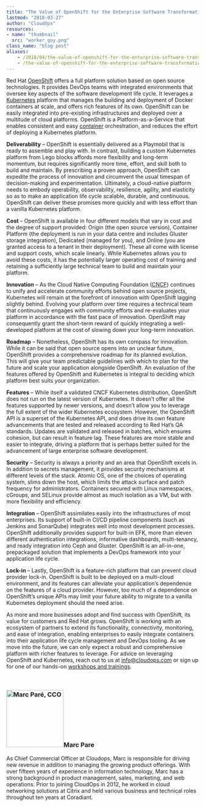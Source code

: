 ```yaml
---
title: "The Value of OpenShift for the Enterprise Software Transformation"
lastmod: "2018-03-27"
author: "CloudOps"
resources:
- name: "thumbnail"
  src: "worker_guy.png"
class_name: "blog post"
aliases:
    - /2018/04/the-value-of-openshift-for-the-enterprise-software-transformation/
    - /the-value-of-openshift-for-the-enterprise-software-transformation/
---
```


<p>Red Hat <a href="https://www.openshift.com/" target="_blank">OpenShift</a> offers a full platform solution based on open source technologies. It provides DevOps teams with integrated environments that oversee key aspects of the software development life cycle. It leverages a <a href="/blog/lost-at-sea-navigating-the-complexities-of-kubernetes/" target="_blank">Kubernetes</a> platform that manages the building and deployment of Docker containers at scale, and offers rich features of its own. OpenShift can be easily integrated into pre-existing infrastructures and deployed over a multitude of cloud platforms. OpenShift is a Platform-as-a-Service that enables consistent and easy <a href="/blog/docker-and-kubernetes-what-is-the-value-of-containerization/" target="_blank">container</a> orchestration, and reduces the effort of deploying a Kubernetes platform.</p><p><strong>Deliverability</strong> – OpenShift is essentially delivered as a Playmobil that is ready to assemble and play with. In contrast, building a custom Kubernetes platform from Lego blocks affords more flexibility and long-term momentum, but requires significantly more time, effort, and skill both to build and maintain. By prescribing a proven approach, OpenShift can expedite the process of innovation and circumvent the usual timespan of decision-making and experimentation. Ultimately, a cloud-native platform needs to embody operability, observability, resilience, agility, and elasticity so as to make an application life cycle scalable, durable, and continuous. OpenShift can deliver these promises more quickly and with less effort than a vanilla Kubernetes platform.</p><p><strong>Cost</strong> – OpenShift is available in four different models that vary in cost and the degree of support provided: Origin (the open source version), Container Platform (the deployment is run in your data centre and includes Gluster storage integration), Dedicated (managed for you), and Online (you are granted access to a tenant in their deployment). These all come with license and support costs, which scale linearly. While Kubernetes allows you to avoid these costs, it has the potentially larger operating cost of training and retaining a sufficiently large technical team to build and maintain your platform.</p><p><strong>Innovation</strong> – As the Cloud Native Computing Foundation (<a href="https://www.cncf.io/" target="_blank">CNCF</a>) continues to unify and accelerate community efforts behind open source projects, Kubernetes will remain at the forefront of innovation with OpenShift lagging slightly behind. Evolving your platform over time requires a technical team that continuously engages with community efforts and re-evaluates your platform in accordance with the fast pace of innovation. OpenShift may consequently grant the short-term reward of quickly integrating a well-developed platform at the cost of slowing down your long-term innovation.</p><p><strong>Roadmap</strong> – Nonetheless, OpenShift has its own compass for innovation. While it can be said that open source opens into an unclear future, OpenShift provides a comprehensive roadmap for its planned evolution. This will give your team predictable guidelines with which to plan for the future and scale your application alongside OpenShift. An evaluation of the features offered by OpenShift and Kubernetes is integral to deciding which platform best suits your organization.</p><p><strong>Features</strong> – While itself a validated CNCF Kubernetes distribution, OpenShift does not run on the latest version of Kubernetes. It doesn’t offer all the features supported by newer versions, and doesn’t allow you to leverage the full extent of the wider Kubernetes ecosystem. However, the OpenShift API is a superset of the Kubernetes API, and does drive its own feature advancements that are tested and released according to Red Hat’s QA standards. Updates are validated and released in batches, which ensures cohesion, but can result in feature lag. These features are more stable and easier to integrate, driving a platform that is perhaps better suited for the advancement of large enterprise software development.</p><p><strong>Security</strong> – Security is always a priority and an area that OpenShift excels in. In addition to secrets management, it provides security mechanisms at different levels of the stack. Atomic OS, one of the choices of operating system, slims down the host, which limits the attack surface and patch frequency for administrators. Containers secured with Linux namespaces, cGroups, and SELinux provide almost as much isolation as a VM, but with more flexibility and efficiency.</p><p><strong>Integration</strong> – OpenShift assimilates easily into the infrastructures of most enterprises. Its support of built-in CI/CD pipeline components (such as Jenkins and SonarQube) integrates well into most development processes. OpenShift additionally provides support for built-in EFK, more than eleven different authentication integrations, informative dashboards, multi-tenancy, and ready integration into Ceph and Gluster. OpenShift is an all-in-one, prepackaged solution that implements a DevOps framework into your application life cycle.</p><p><strong>Lock-in</strong> – Lastly, OpenShift is a feature-rich platform that can prevent cloud provider lock-in. OpenShift is built to be deployed on a multi-cloud environment, and its features can alleviate your application’s dependence on the features of a cloud provider. However, too much of a dependence on OpenShift’s unique APIs may limit your future ability to migrate to a vanilla Kubernetes deployment should the need arise.</p><p>As more and more businesses adopt and find success with OpenShift, its value for customers and Red Hat grows. OpenShift is working with an ecosystem of partners to extend its functionality, connectivity, monitoring, and ease of integration, enabling enterprises to easily integrate containers into their application life cycle management and DevOps tooling. As we move into the future, we can only expect a robust and comprehensive platform with richer features to leverage. For advice on leveraging OpenShift and Kubernetes, reach out to us at <a href="mailto:info@cloudops.com">info@cloudops.com</a> or sign up for one of our hands-on <a href="/workshops" target="_blank">workshops and trainings</a>.</p><p>&nbsp;</p><h3><img class="alignleft" style="width: 150px;" title="Marc Pare" src="/images/blog/post/MarcPare2.webp" alt="Marc Paré, CCO">Marc Pare</h3><p>As Chief Commercial Officer at Cloudops, Marc is responsible for driving new revenue in addition to managing the growing product offerings. With over fifteen years of experience in information technology, Marc has a strong background in product management, sales, marketing, and web operations. Prior to joining CloudOps in 2012, he worked in cloud networking solutions at Citrix and held various business and technical roles throughout ten years at Coradiant.</p>